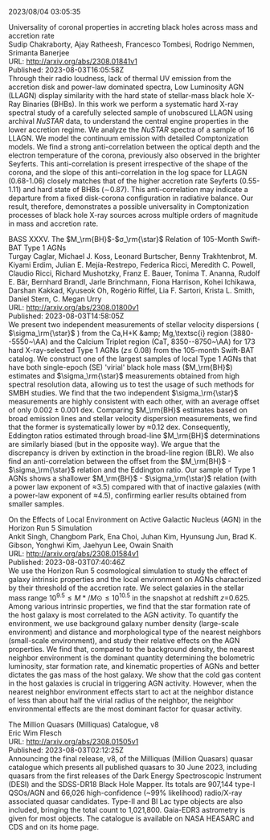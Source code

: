 2023/08/04 03:05:35  

Universality of coronal properties in accreting black holes across mass
  and accretion rate  
Sudip Chakraborty, Ajay Ratheesh, Francesco Tombesi, Rodrigo Nemmen, Srimanta Banerjee  
URL: http://arxiv.org/abs/2308.01841v1  
Published: 2023-08-03T16:05:58Z  
  Through their radio loudness, lack of thermal UV emission from the accretion disk and power-law dominated spectra, Low Luminosity AGN (LLAGN) display similarity with the hard state of stellar-mass black hole X-Ray Binaries (BHBs). In this work we perform a systematic hard X-ray spectral study of a carefully selected sample of unobscured LLAGN using archival $NuSTAR$ data, to understand the central engine properties in the lower accretion regime. We analyze the $NuSTAR$ spectra of a sample of 16 LLAGN. We model the continuum emission with detailed Comptonization models. We find a strong anti-correlation between the optical depth and the electron temperature of the corona, previously also observed in the brighter Seyferts. This anti-correlation is present irrespective of the shape of the corona, and the slope of this anti-correlation in the log space for LLAGN (0.68-1.06) closely matches that of the higher accretion rate Seyferts (0.55-1.11) and hard state of BHBs ($\sim$0.87). This anti-correlation may indicate a departure from a fixed disk-corona configuration in radiative balance. Our result, therefore, demonstrates a possible universality in Comptonization processes of black hole X-ray sources across multiple orders of magnitude in mass and accretion rate.   

BASS XXXV. The $M_\rm{BH}$-$σ_\rm{\star}$ Relation of 105-Month
  Swift-BAT Type 1 AGNs  
Turgay Caglar, Michael J. Koss, Leonard Burtscher, Benny Trakhtenbrot, M. Kiyami Erdim, Julian E. Mejía-Restrepo, Federica Ricci, Meredith C. Powell, Claudio Ricci, Richard Mushotzky, Franz E. Bauer, Tonima T. Ananna, Rudolf E. Bär, Bernhard Brandl, Jarle Brinchmann, Fiona Harrison, Kohei Ichikawa, Darshan Kakkad, Kyuseok Oh, Rogério Riffel, Lia F. Sartori, Krista L. Smith, Daniel Stern, C. Megan Urry  
URL: http://arxiv.org/abs/2308.01800v1  
Published: 2023-08-03T14:58:05Z  
  We present two independent measurements of stellar velocity dispersions ( $\sigma_\rm{\star}$ ) from the Ca\,H+K \&amp; Mg\,\textsc{i} region (3880--5550~\AA) and the Calcium Triplet region (CaT, 8350--8750~\AA) for 173 hard X-ray-selected Type 1 AGNs ($z \leq$ 0.08) from the 105-month Swift-BAT catalog. We construct one of the largest samples of local Type 1 AGNs that have both single-epoch (SE) 'virial' black hole mass ($M_\rm{BH}$) estimates and $\sigma_\rm{\star}$ measurements obtained from high spectral resolution data, allowing us to test the usage of such methods for SMBH studies. We find that the two independent $\sigma_\rm{\star}$ measurements are highly consistent with each other, with an average offset of only $0.002\pm0.001$ dex. Comparing $M_\rm{BH}$ estimates based on broad emission lines and stellar velocity dispersion measurements, we find that the former is systematically lower by $\approx$0.12 dex. Consequently, Eddington ratios estimated through broad-line $M_\rm{BH}$ determinations are similarly biased (but in the opposite way). We argue that the discrepancy is driven by extinction in the broad-line region (BLR). We also find an anti-correlation between the offset from the $M_\rm{BH}$ - $\sigma_\rm{\star}$ relation and the Eddington ratio. Our sample of Type 1 AGNs shows a shallower $M_\rm{BH}$ - $\sigma_\rm{\star}$ relation (with a power law exponent of $\approx$3.5) compared with that of inactive galaxies (with a power-law exponent of $\approx$4.5), confirming earlier results obtained from smaller samples.   

On the Effects of Local Environment on Active Galactic Nucleus (AGN) in
  the Horizon Run 5 Simulation  
Ankit Singh, Changbom Park, Ena Choi, Juhan Kim, Hyunsung Jun, Brad K. Gibson, Yonghwi Kim, Jaehyun Lee, Owain Snaith  
URL: http://arxiv.org/abs/2308.01584v1  
Published: 2023-08-03T07:40:46Z  
  We use the Horizon Run 5 cosmological simulation to study the effect of galaxy intrinsic properties and the local environment on AGNs characterized by their threshold of the accretion rate. We select galaxies in the stellar mass range $10^{9.5} \le M^{}{*}/M^{}{\odot} \le 10^{10.5}$ in the snapshot at redshift $z$=0.625. Among various intrinsic properties, we find that the star formation rate of the host galaxy is most correlated to the AGN activity. To quantify the environment, we use background galaxy number density (large-scale environment) and distance and morphological type of the nearest neighbors (small-scale environment), and study their relative effects on the AGN properties. We find that, compared to the background density, the nearest neighbor environment is the dominant quantity determining the bolometric luminosity, star formation rate, and kinematic properties of AGNs and better dictates the gas mass of the host galaxy. We show that the cold gas content in the host galaxies is crucial in triggering AGN activity. However, when the nearest neighbor environment effects start to act at the neighbor distance of less than about half the virial radius of the neighbor, the neighbor environmental effects are the most dominant factor for quasar activity.   

The Million Quasars (Milliquas) Catalogue, v8  
Eric Wim Flesch  
URL: http://arxiv.org/abs/2308.01505v1  
Published: 2023-08-03T02:12:25Z  
  Announcing the final release, v8, of the Milliquas (Million Quasars) quasar catalogue which presents all published quasars to 30 June 2023, including quasars from the first releases of the Dark Energy Spectroscopic Instrument (DESI) and the SDSS-DR18 Black Hole Mapper. Its totals are 907,144 type-I QSOs/AGN and 66,026 high-confidence (~99% likelihood) radio/X-ray associated quasar candidates. Type-II and Bl Lac type objects are also included, bringing the total count to 1,021,800. Gaia-EDR3 astrometry is given for most objects. The catalogue is available on NASA HEASARC and CDS and on its home page.   

